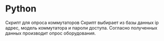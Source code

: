 # Python
Скрипт для опроса коммутаторов
Скрипт выбирает из базы данных ip адрес, модель коммутатора и пароли доступа.
Согласно полученных данных производит опрос оборудования.
